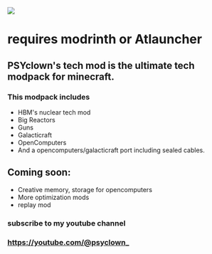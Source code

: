 ![](https://avatars.githubusercontent.com/u/67560307?s=200&v=4)
# requires modrinth or Atlauncher
## PSYclown's tech mod is the ultimate tech modpack for minecraft.
### This modpack includes
- HBM's nuclear tech mod
- Big Reactors
- Guns
- Galacticraft
- OpenComputers
- And a opencomputers/galacticraft port including sealed cables.

## Coming soon:

- Creative memory, storage for opencomputers
- More optimization mods
- replay mod

### subscribe to my youtube channel
### https://youtube.com/@psyclown_
